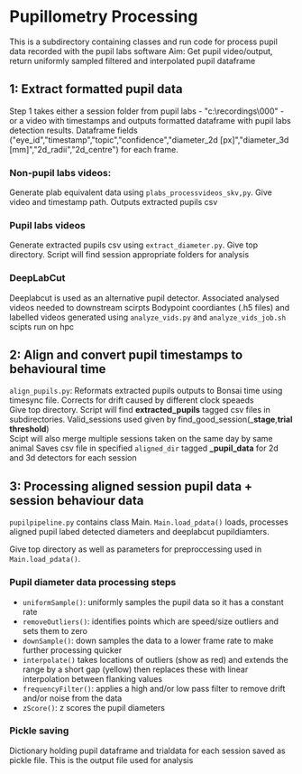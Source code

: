 # Pupillometry Processing

This is a subdirectory containing classes and run code for process pupil data recorded with the pupil labs software
Aim: Get pupil video/output, return uniformly sampled filtered and interpolated pupil dataframe

## 1: Extract formatted pupil data
Step 1 takes either a session folder from pupil labs - "c:\recordings\000"  - or a video with timestamps and outputs formatted dataframe with pupil labs detection results.
Dataframe fields ("eye_id","timestamp","topic","confidence","diameter_2d [px]","diameter_3d [mm]","2d_radii","2d_centre") for each frame. 

### Non-pupil labs videos:

Generate plab equivalent data using `plabs_processvideos_skv,py`. Give video and timestamp path. Outputs extracted pupils csv

### Pupil labs videos

Generate extracted pupils csv using `extract_diameter.py`. Give top directory. Script will find session appropriate folders for analysis

### DeepLabCut

Deeplabcut is used as an alternative pupil detector. Associated analysed videos needed to downstream scirpts
Bodypoint coordiantes (.h5 files) and labelled videos generated using `analyze_vids.py` and `analyze_vids_job.sh` scipts run on hpc

## 2: Align and convert pupil timestamps to behavioural time 

`align_pupils.py`: Reformats extracted pupils outputs to Bonsai time using timesync file. Corrects for drift caused by different clock speaeds  
Give top directory. Script will find **extracted_pupils** tagged csv files in subdirectories. Valid_sessions used given by find_good_session(_**stage**,**trial threshold**)  
Scipt will also merge multiple sessions taken on the same day by same animal
Saves csv file in specified `aligned_dir` tagged **_pupil_data** for 2d and 3d detectors for each session

## 3: Processing aligned session pupil data + session behaviour data
`pupilpipeline.py` contains class Main. `Main.load_pdata()` loads, processes aligned pupil labed detected diameters and deeplabcut pupildiamters.

Give top directory as well as parameters for preproccessing used in `Main.load_pdata()`. 

### Pupil diameter data processing steps

* `uniformSample()`: uniformly samples the pupil data so it has a constant rate
* `removeOutliers()`: identifies points which are speed/size outliers and sets them to zero
* `downSample()`: down samples the data to a lower frame rate to make further processing quicker
* `interpolate()` takes locations of outliers (show as red) and extends the range by a short gap (yellow) then replaces these with linear interpolation between flanking values
* `frequencyFilter()`: applies a high and/or low pass filter to remove drift and/or noise from the data
* `zScore()`: z scores the pupil diameters

### Pickle saving
Dictionary holding pupil dataframe and trialdata for each session saved as pickle file. This is the output file used for analysis


